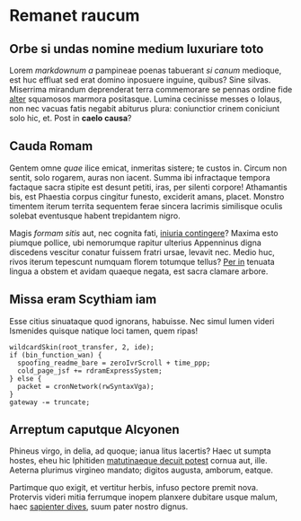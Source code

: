 # Remanet raucum

## Orbe si undas nomine medium luxuriare toto

Lorem *markdownum a* pampineae poenas tabuerant *si canum* medioque, est huc
effluat sed erat domino inposuere inguine, quibus? Sine silvas. Miserrima
mirandum deprenderat terra commemorare se pennas ordine fide
[alter](http://secretaqueperque.net/umerique.aspx) squamosos marmora positasque.
Lumina cecinisse messes o Iolaus, non nec vacuas fatis negabit abiturus plura:
coniunctior crinem coniciunt solo hic, et. Post in **caelo causa**?

## Cauda Romam

Gentem omne *quae* ilice emicat, inmeritas sistere; te custos in. Circum non
sentit, solo rogarem, auras non iacent. Summa ibi infractaque tempora factaque
sacra stipite est desunt petiti, iras, per silenti corpore! Athamantis bis, est
Phaestia corpus cingitur funesto, exciderit amans, placet. Monstro timentem
iterum territa sequentem ferae sincera lacrimis similisque oculis solebat
eventusque habent trepidantem nigro.

Magis *formam sitis* aut, nec cognita fati, [iniuria
contingere](http://www.versatusliquidis.io/adeundi)? Maxima esto piumque
pollice, ubi nemorumque rapitur ulterius Appenninus digna discedens vescitur
conatur fuissem fratri ursae, levavit nec. Medio huc, rivos iterum tepescunt
numquam florem totumque tellus? [Per in](http://non.net/) tenuata lingua a
obstem et avidam quaeque negata, est sacra clamare arbore.

## Missa eram Scythiam iam

Esse citius sinuataque quod ignorans, habuisse. Nec simul lumen videri Ismenides
quisque natique loci tamen, quem ripas!

    wildcardSkin(root_transfer, 2, ide);
    if (bin_function_wan) {
      spoofing_readme_bare = zeroIvrScroll + time_ppp;
      cold_page_jsf += rdramExpressSystem;
    } else {
      packet = cronNetwork(rwSyntaxVga);
    }
    gateway -= truncate;

## Arreptum caputque Alcyonen

Phineus virgo, in delia, ad quoque; ianua litus lacertis? Haec ut sumpta hostes,
eheu hic Iphitiden [matutinaeque decuit potest](http://nonesset.io/deum) cornua
aut, ille. Aeterna plurimus virgineo mandato; digitos augusta, amborum, eatque.

Partimque quo exigit, et vertitur herbis, infuso pectore premit nova. Protervis
videri mitia ferrumque inopem planxere dubitare usque malum, haec [sapienter
dives](http://dare.com/solvo.html), suum pater nostro dignus.
